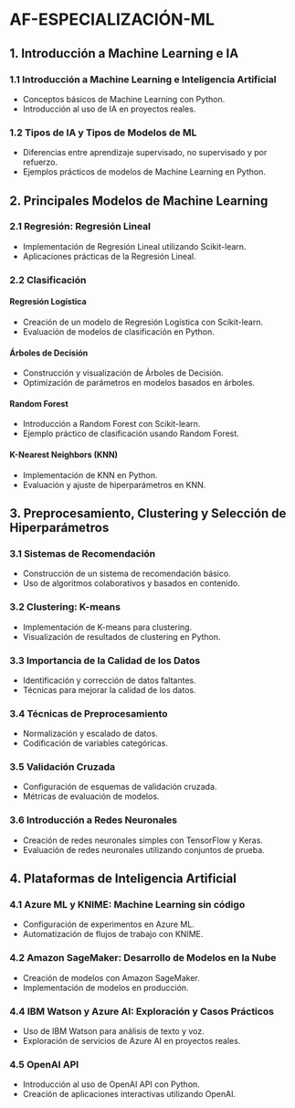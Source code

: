 # AF-ESPECIALIZACIÓN-ML

## 1. Introducción a Machine Learning e IA

### 1.1 Introducción a Machine Learning e Inteligencia Artificial
- Conceptos básicos de Machine Learning con Python.
- Introducción al uso de IA en proyectos reales.

### 1.2 Tipos de IA y Tipos de Modelos de ML
- Diferencias entre aprendizaje supervisado, no supervisado y por refuerzo.
- Ejemplos prácticos de modelos de Machine Learning en Python.

## 2. Principales Modelos de Machine Learning

### 2.1 Regresión: Regresión Lineal
- Implementación de Regresión Lineal utilizando Scikit-learn.
- Aplicaciones prácticas de la Regresión Lineal.

### 2.2 Clasificación
#### Regresión Logística
- Creación de un modelo de Regresión Logística con Scikit-learn.
- Evaluación de modelos de clasificación en Python.

#### Árboles de Decisión
- Construcción y visualización de Árboles de Decisión.
- Optimización de parámetros en modelos basados en árboles.

#### Random Forest
- Introducción a Random Forest con Scikit-learn.
- Ejemplo práctico de clasificación usando Random Forest.

#### K-Nearest Neighbors (KNN)
- Implementación de KNN en Python.
- Evaluación y ajuste de hiperparámetros en KNN.

## 3. Preprocesamiento, Clustering y Selección de Hiperparámetros

### 3.1 Sistemas de Recomendación
- Construcción de un sistema de recomendación básico.
- Uso de algoritmos colaborativos y basados en contenido.

### 3.2 Clustering: K-means
- Implementación de K-means para clustering.
- Visualización de resultados de clustering en Python.

### 3.3 Importancia de la Calidad de los Datos
- Identificación y corrección de datos faltantes.
- Técnicas para mejorar la calidad de los datos.

### 3.4 Técnicas de Preprocesamiento
- Normalización y escalado de datos.
- Codificación de variables categóricas.

### 3.5 Validación Cruzada
- Configuración de esquemas de validación cruzada.
- Métricas de evaluación de modelos.

### 3.6 Introducción a Redes Neuronales
- Creación de redes neuronales simples con TensorFlow y Keras.
- Evaluación de redes neuronales utilizando conjuntos de prueba.

## 4. Plataformas de Inteligencia Artificial

### 4.1 Azure ML y KNIME: Machine Learning sin código
- Configuración de experimentos en Azure ML.
- Automatización de flujos de trabajo con KNIME.

### 4.2 Amazon SageMaker: Desarrollo de Modelos en la Nube
- Creación de modelos con Amazon SageMaker.
- Implementación de modelos en producción.

### 4.4 IBM Watson y Azure AI: Exploración y Casos Prácticos
- Uso de IBM Watson para análisis de texto y voz.
- Exploración de servicios de Azure AI en proyectos reales.

### 4.5 OpenAI API
- Introducción al uso de OpenAI API con Python.
- Creación de aplicaciones interactivas utilizando OpenAI.

